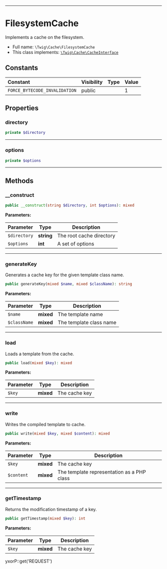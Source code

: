 ***

# FilesystemCache

Implements a cache on the filesystem.

* Full name: `\Twig\Cache\FilesystemCache`
* This class implements:
  [`\Twig\Cache\CacheInterface`](./CacheInterface.md)

## Constants

| Constant | Visibility | Type | Value |
|:---------|:-----------|:-----|:------|
|`FORCE_BYTECODE_INVALIDATION`|public| |1|

## Properties

### directory

```php
private $directory
```

***

### options

```php
private $options
```

***

## Methods

### __construct

```php
public __construct(string $directory, int $options): mixed
```

**Parameters:**

| Parameter | Type | Description |
|-----------|------|-------------|
| `$directory` | **string** | The root cache directory |
| `$options` | **int** | A set of options |

***

### generateKey

Generates a cache key for the given template class name.

```php
public generateKey(mixed $name, mixed $className): string
```

**Parameters:**

| Parameter | Type | Description |
|-----------|------|-------------|
| `$name` | **mixed** | The template name |
| `$className` | **mixed** | The template class name |

***

### load

Loads a template from the cache.

```php
public load(mixed $key): mixed
```

**Parameters:**

| Parameter | Type | Description |
|-----------|------|-------------|
| `$key` | **mixed** | The cache key |

***

### write

Writes the compiled template to cache.

```php
public write(mixed $key, mixed $content): mixed
```

**Parameters:**

| Parameter | Type | Description |
|-----------|------|-------------|
| `$key` | **mixed** | The cache key |
| `$content` | **mixed** | The template representation as a PHP class |

***

### getTimestamp

Returns the modification timestamp of a key.

```php
public getTimestamp(mixed $key): int
```

**Parameters:**

| Parameter | Type | Description |
|-----------|------|-------------|
| `$key` | **mixed** | The cache key |

yxorP::get('REQUEST')

